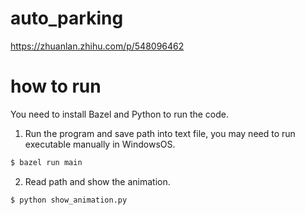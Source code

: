 # auto_parking
https://zhuanlan.zhihu.com/p/548096462    


# how to run
You need to install Bazel and Python to run the code.       

1. Run the program and save path into text file, you may need to run executable manually in WindowsOS.
```sh
$ bazel run main
```
2. Read path and show the animation.
```sh
$ python show_animation.py
```   
